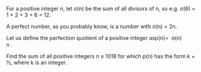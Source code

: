   <p>For a positive integer n, let &sigma;(n) be the sum of all divisors of n, so e.g. &sigma;(6) = 1 + 2 + 3 + 6 = 12.  </p>    <p>A perfect number, as you probably know, is a number with &sigma;(n) = 2n.</p>    <p>      Let us define the perfection quotient of a positive integer asp(n)=&nbsp;  &sigma;(n)<br /><img src='images/blackdot.gif' width='30' height='1' alt='' /><br />n  .        </p>    <p>Find the sum of all positive integers n &le; 1018 for which p(n) has the form k + 1&frasl;2, where k is an integer.</p>    